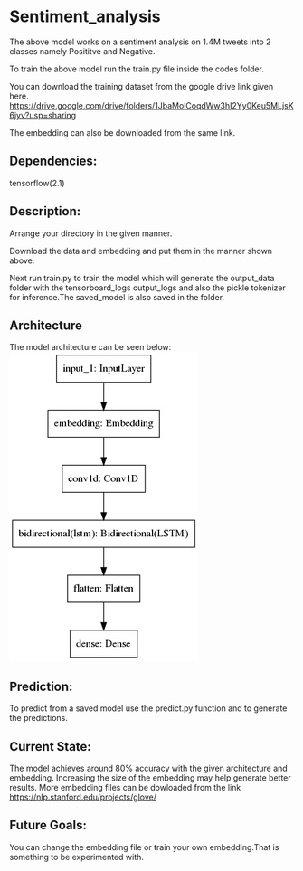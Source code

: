 # Sentiment_analysis

The above model works on a sentiment analysis on 1.4M tweets into 2 classes namely Posititve and Negative.


To train the above model run the train.py file inside the codes folder.

You can download the training dataset from the google drive link given here.
https://drive.google.com/drive/folders/1JbaMolCoqdWw3hI2Yy0Keu5MLjsK6jyv?usp=sharing

The embedding can also be downloaded from the same link.

## Dependencies:
tensorflow(2.1)

## Description:
Arrange your directory in the given manner.


Download the data and embedding and put them in the manner shown above.

Next run train.py to train the model which will generate the output_data folder with the tensorboard_logs output_logs and also the pickle tokenizer for inference.The saved_model is also saved in the folder.


## Architecture
The model architecture can be seen below:
![](https://github.com/ANONYMOUS-GURU/sentiment_analysis/blob/master/codes/model.png)

## Prediction:
To predict from a saved model use the predict.py function and to generate the predictions.

## Current State:
The model achieves around 80% accuracy with the given architecture and embedding. Increasing the size of the embedding may help generate better results. More embedding files can be dowloaded from the link https://nlp.stanford.edu/projects/glove/

## Future Goals:
You can change the embedding file or train your own embedding.That is something to be experimented with.



